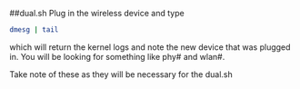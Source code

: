 ##dual.sh
Plug in the wireless device and type 

```bash
dmesg | tail
```
which will return the kernel logs and note the new device that was
plugged in. You will be looking for something like phy# and wlan#. 

Take note of these as they will be necessary for the dual.sh 
